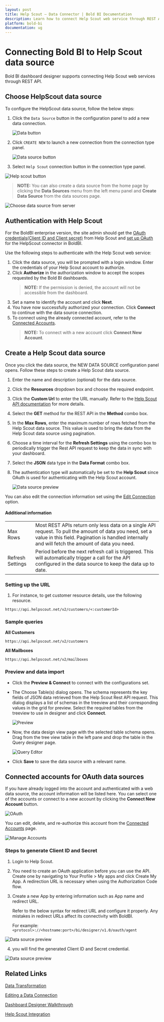 ```yaml
---
layout: post
title: Help Scout – Data Connector | Bold BI Documentation
description: Learn how to connect Help Scout web service through REST API endpoint with Bold BI Embedded and create data source.
platform: bold-bi
documentation: ug
---
```


# Connecting Bold BI to Help Scout data source
Bold BI dashboard designer supports connecting Help Scout web services through REST API.

## Choose HelpScout data source
To configure the HelpScout data source, follow the below steps:
1. Click the `Data Source` button in the configuration panel to add a new data connection.

   ![Data button](/static/assets/working-with-datasource/data-connectors/images/common/databutton.png)

2. Click `CREATE NEW` to launch a new connection from the connection type panel.

   ![Data source button](/static/assets/working-with-datasource/data-connectors/images/common/datasourcebutton.png)

3. Select `Help Scout` connection button in the connection type panel.

  ![Help scout button](/static/assets/working-with-datasource/data-connectors/images/help-scout/helpscout_button.png)

  > **NOTE:**  You can also create a data source from the home page by clicking the **Data Sources** menu from the left menu panel and **Create Data Source** from the data sources page.

  ![Choose data source from server](/static/assets/working-with-datasource/data-connectors/images/help-scout/ChooseDS.png)

## Authentication with Help Scout
For the BoldBI enterprise version, the site admin should get the [OAuth credentials(Client ID and Client secret)](#steps-to-generate-client-id-and-secret) from Help Scout and [set up OAuth](/working-with-data-source/connection-settings/oauth-configuration/) for the HelpScout connector in BoldBI.

Use the following steps to authenticate with the Help Scout web service:

1. Click the data source, you will be prompted with a login window. Enter the credentials of your Help Scout account to authorize.
2. Click **Authorize** in the authorization window to accept the scopes requested by the Bold BI dashboards. 
   > **NOTE:**  If the permission is denied, the account will not be accessible from the dashboard.
3. Set a name to identify the account and click **Next**. 
4. You have now successfully authorized your connection. Click **Connect** to continue with the data source connection.
5. To connect using the already connected account, refer to the [Connected Accounts](/cloud-bi/working-with-data-source/data-connectors/help-scout/#connected-accounts-for-oauth-data-sources).
   > **NOTE:**  To connect with a new account click **Connect New Account**.
## Create a Help Scout data source
Once you click the data source, the NEW DATA SOURCE configuration panel opens. Follow these steps to create a Help Scout data source.
1. Enter the name and description (optional) for the data source.
2. Click the **Resources** dropdown box and choose the required endpoint.
4. Click the **Custom Url** to enter the URL manually. Refer to the [Help Scout API documentation](https://developer.helpscout.com/mailbox-api/) for more details.
5. Select the **GET** method for the REST API in the **Method** combo box.
6. In the **Max Rows**, enter the maximum number of rows fetched from the Help Scout data source. This value is used to bring the data from the Help Scout data source using pagination.
7. Choose a time interval for the **Refresh Settings** using the combo box to periodically trigger the Rest API request to keep the data in sync with your dashboard. 
8. Select the **JSON** data type in the **Data Format** combo box.

9. The authentication type will automatically be set to the **Help Scout** since OAuth is used for authenticating with the Help Scout account.

    ![Data source preview](/static/assets/working-with-datasource/data-connectors/images/help-scout/connect.png)

You can also edit the connection information set using the [Edit Connection](/cloud-bi/working-with-data-source/editing-a-data-connection/) option.

#### Additional information
<table width="600">
<tr>
<td>
Max Rows
</td>
<td>
Most REST APIs return only less data on a single API request. To pull the amount of data you need, set a value in this field.
Pagination is handled internally and will fetch the amount of data you need.
</td>
</tr>
<tr>
<td>
Refresh Settings
</td>
<td>
Period before the next refresh call is triggered. This will automatically trigger a call for the API configured in the data source to keep the data up to date.
</td>
</tr>
</table>

### Setting up the URL

1. For instance, to get customer resource details, use the following resource.

`https://api.helpscout.net/v2/customers/<:customerId>`

### Sample queries

**All Customers**

`https://api.helpscout.net/v2/customers`

**All Mailboxes**

`https://api.helpscout.net/v2/mailboxes`

### Preview and data import
* Click the **Preview & Connect** to connect with the configurations set.
* The Choose Table(s) dialog opens. The schema represents the key fields of JSON data retrieved from the Help Scout Rest API request. This dialog displays a list of schemas in the treeview and their corresponding values in the grid for preview. Select the required tables from the treeview to use in designer and click **Connect**.

   ![Preview](/static/assets/working-with-datasource/data-connectors/images/common/Preview.png)

* Now, the data design view page with the selected table schema opens. Drag from the tree view table in the left pane and drop the table in the Query designer page.

   ![Query Editor](/static/assets/working-with-datasource/data-connectors/images/common/QueryEditor.png)

* Click **Save** to save the data source with a relevant name.

## Connected accounts for OAuth data sources
If you have already logged into the account and authenticated with a web data source, the account information will be listed here. You can select one of the accounts or connect to a new account by clicking the **Connect New Account** button.

   ![OAuth](/static/assets/working-with-datasource/data-connectors/images/help-scout/authenticate.png)

You can edit, delete, and re-authorize this account from the [Connected Accounts](https://help.boldbi.com/cloud-bi/working-with-data-source/working-with-connected-accounts/) page.

   ![Manage Accounts](/static/assets/working-with-datasource/data-connectors/images/help-scout/ManageDS.png)

### Steps to generate Client ID and Secret
1. Login to Help Scout.
2. You need to create an OAuth application before you can use the API. Create one by navigating to Your Profile > My apps and click Create My App. A redirection URL is necessary when using the Authorization Code flow.
3. Create a new App by entering information such as App name and redirect URL.

   Refer to the below syntax for redirect URL and configure it properly. Any mistakes in redirect URLs affect its connectivity with BoldBI.

    For example:`<protocol>://<hostname:port>/bi/designer/v1.0/oauth/agent`

![Data source preview](/static/assets/working-with-datasource/data-connectors/images/help-scout/createmyapp.png)

4. you will find the generated Client ID and Secret credential.

![Data source preview](/static/assets/working-with-datasource/data-connectors/images/help-scout/appcredentials.png)

## Related Links
[Data Transformation](/cloud-bi/working-with-data-source/transforming-data/joining-table/)

[Editing a Data Connection](/cloud-bi/working-with-data-source/editing-a-data-connection/)   

[Dashboard Designer Walkthrough](/cloud-bi/getting-started/quick-start/)

[Help Scout Integration](https://www.boldbi.com/integrations/help-scout?utm_source=syncfusion&utm_medium=documentation&utm_campaign=boldbihelpscoutintegration)